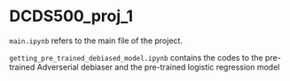 # DCDS500_proj_1

`main.ipynb` refers to the main file of the project. 



`getting_pre_trained_debiased_model.ipynb` contains the codes to the pre-trained Adverserial debiaser and the pre-trained logistic regression model


